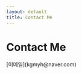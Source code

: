 ```yaml
---
layout: default
title: Contact Me
---
```


<div id="contact">
  <h1 class="pageTitle">Contact Me</h1>
  <div class="contactContent">
  [이메일](kgmyh@naver.com)
</div>
